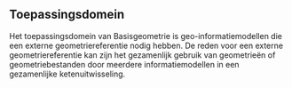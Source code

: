 Toepassingsdomein
-----------------

Het toepassingsdomein van Basisgeometrie is geo-informatiemodellen die een
externe geometriereferentie nodig hebben. De reden voor een externe
geometriereferentie kan zijn het gezamenlijk gebruik van geometrieën of
geometriebestanden door meerdere informatiemodellen in een gezamenlijke
ketenuitwisseling.

